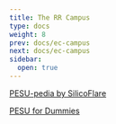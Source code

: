 ```yaml
---
title: The RR Campus
type: docs
weight: 8
prev: docs/ec-campus
next: docs/ec-campus
sidebar:
  open: true
---
```


[PESU-pedia by SilicoFlare](https://pesupedia.vercel.app/intro.html)

[PESU for Dummies](https://hackerspace-pesu.github.io/pesu-for-dummies/)